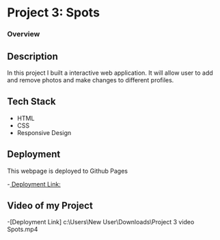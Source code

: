 # Project 3: Spots

### Overview

## Description

In this project I built a interactive web application. It will allow user to add and remove photos and make changes to different profiles.

## Tech Stack

- HTML
- CSS
- Responsive Design

## Deployment

This webpage is deployed to Github Pages

-[ Deployment Link:](https://digite-96.github.io/se_project_spots/)

## Video of my Project

-[Deployment Link] c:\Users\New User\Downloads\Project 3 video Spots.mp4
